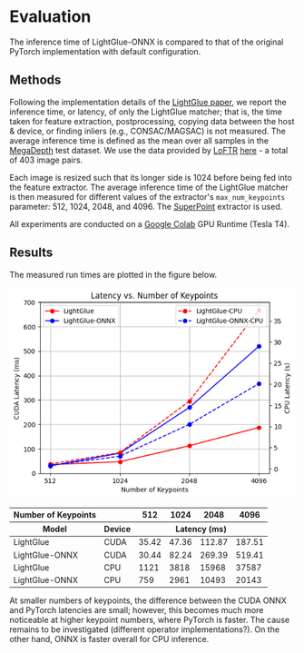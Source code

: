 # Evaluation

The inference time of LightGlue-ONNX is compared to that of the original PyTorch implementation with default configuration.

## Methods

Following the implementation details of the [LightGlue paper](https://arxiv.org/abs/2306.13643), we report the inference time, or latency, of only the LightGlue matcher; that is, the time taken for feature extraction, postprocessing, copying data between the host & device, or finding inliers (e.g., CONSAC/MAGSAC) is not measured. The average inference time is defined as the mean over all samples in the [MegaDepth](https://arxiv.org/abs/1804.00607) test dataset. We use the data provided by [LoFTR](https://arxiv.org/abs/2104.00680) [here](https://github.com/zju3dv/LoFTR/blob/master/docs/TRAINING.md) - a total of 403 image pairs.

Each image is resized such that its longer side is 1024 before being fed into the feature extractor. The average inference time of the LightGlue matcher is then measured for different values of the extractor's `max_num_keypoints` parameter: 512, 1024, 2048, and 4096. The [SuperPoint](http://arxiv.org/abs/1712.07629) extractor is used.

All experiments are conducted on a [Google Colab](https://colab.research.google.com/github/fabio-sim/LightGlue-ONNX/blob/main/evaluation/lightglue-onnx.ipynb) GPU Runtime (Tesla T4).

## Results

The measured run times are plotted in the figure below.

![Latency vs. Number of Keypoints](../assets/latency.png)

<table align="center"><thead><tr><th>Number of Keypoints</th><th></th><th>512</th><th>1024</th><th>2048</th><th>4096</th></tr><tr><th>Model</th><th>Device</th><th colspan="4">Latency (ms)</th></tr></thead><tbody><tr><td>LightGlue</td><td>CUDA</td><td>35.42</td><td>47.36</td><td>112.87</td><td>187.51</td></tr><tr><td>LightGlue-ONNX</td><td>CUDA</td><td>30.44</td><td>82.24</td><td>269.39</td><td>519.41</td></tr><tr><td>LightGlue</td><td>CPU</td><td>1121</td><td>3818</td><td>15968</td><td>37587</td></tr><tr><td>LightGlue-ONNX</td><td>CPU</td><td>759</td><td>2961</td><td>10493</td><td>20143</td></tr></tbody></table>

At smaller numbers of keypoints, the difference between the CUDA ONNX and PyTorch latencies are small; however, this becomes much more noticeable at higher keypoint numbers, where PyTorch is faster. The cause remains to be investigated (different operator implementations?). On the other hand, ONNX is faster overall for CPU inference.
